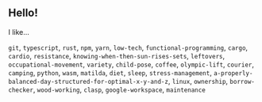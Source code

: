 ## Hello!

I like...

`git`, `typescript`, `rust`, `npm`, `yarn`, `low-tech`, `functional-programming`, `cargo`, `cardio`, `resistance`, `knowing-when-then-sun-rises-sets`, `leftovers`, `occupational-movement`, `variety`, `child-pose`, `coffee`, `olympic-lift`, `courier`, `camping`, `python`, `wasm`, `matilda`, `diet`, `sleep`, `stress-management`, `a-properly-balanced-day-structured-for-optimal-x-y-and-z`, `linux`, `ownership`, `borrow-checker`, `wood-working`, `clasp`, `google-workspace`, `maintenance`
